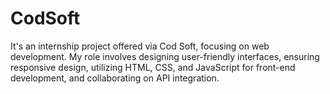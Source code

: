 # CodSoft
It's an internship project offered via Cod Soft, focusing on web development. My role involves designing user-friendly interfaces, ensuring responsive design, utilizing HTML, CSS, and JavaScript for front-end development, and collaborating on API integration.
